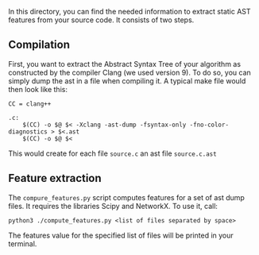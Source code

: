 In this directory, you can find the needed information to extract static AST features from your source code. It consists of two steps.

## Compilation

First, you want to extract the Abstract Syntax Tree of your algorithm as constructed by the compiler Clang (we used version 9).
To do so, you can simply dump the ast in a file when compiling it. A typical make file would then look like this:

```
CC = clang++

.c:
	$(CC) -o $@ $< -Xclang -ast-dump -fsyntax-only -fno-color-diagnostics > $<.ast
	$(CC) -o $@ $< 
```

This would create for each file `source.c` an ast file `source.c.ast`

## Feature extraction

The `compure_features.py` script computes features for a set of ast dump files. It requires the libraries Scipy and NetworkX.
To use it, call:
```
python3 ./compute_features.py <list of files separated by space>
```
The features value for the specified list of files will be printed in your terminal.
